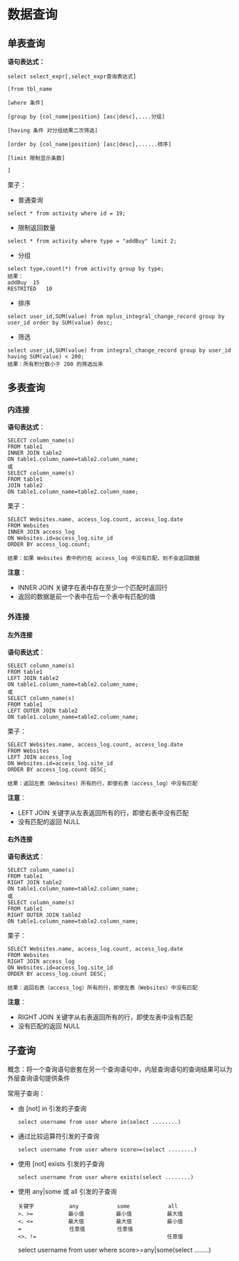 # 数据查询

## 单表查询

**语句表达式：**

```
select select_expr[,select_expr查询表达式]

[from tbl_name

[where 条件]

[group by {col_name|position} [asc|desc],....分组]

[having 条件 对分组结果二次筛选]

[order by {col_name|position} [asc|desc],......排序]

[limit 限制显示条数]

]
```

栗子：

+ 普通查询

```
select * from activity where id = 19;
```

+ 限制返回数量

```
select * from activity where type = "addBuy" limit 2;
```

+ 分组

```
select type,count(*) from activity group by type;
结果：
addBuy	15
RESTRITED	10
```

+ 排序

```
select user_id,SUM(value) from nplus_integral_change_record group by user_id order by SUM(value) desc; 
```

+ 筛选

```
select user_id,SUM(value) from integral_change_record group by user_id having SUM(value) < 200; 
结果：所有积分数小于 200 的筛选出来
```

## 多表查询

### 内连接

**语句表达式**：

```
SELECT column_name(s)
FROM table1
INNER JOIN table2
ON table1.column_name=table2.column_name;
或
SELECT column_name(s)
FROM table1
JOIN table2
ON table1.column_name=table2.column_name;
```

栗子：

```
SELECT Websites.name, access_log.count, access_log.date
FROM Websites
INNER JOIN access_log
ON Websites.id=access_log.site_id
ORDER BY access_log.count;

结果：如果 Websites 表中的行在 access_log 中没有匹配，则不会返回数据
```

**注意**： 

+ INNER JOIN 关键字在表中存在至少一个匹配时返回行 
+ 返回的数据是前一个表中在后一个表中有匹配的值

### 外连接

#### 左外连接

**语句表达式**：

```
SELECT column_name(s)
FROM table1
LEFT JOIN table2
ON table1.column_name=table2.column_name;
或
SELECT column_name(s)
FROM table1
LEFT OUTER JOIN table2
ON table1.column_name=table2.column_name;
```

栗子：

```
SELECT Websites.name, access_log.count, access_log.date
FROM Websites
LEFT JOIN access_log
ON Websites.id=access_log.site_id
ORDER BY access_log.count DESC;

结果：返回左表（Websites）所有的行，即使右表（access_log）中没有匹配
```

**注意**： 

+  LEFT JOIN 关键字从左表返回所有的行，即使右表中没有匹配  
+ 没有匹配的返回 NULL 

#### 右外连接

**语句表达式**：

```
SELECT column_name(s)
FROM table1
RIGHT JOIN table2
ON table1.column_name=table2.column_name;
或
SELECT column_name(s)
FROM table1
RIGHT OUTER JOIN table2
ON table1.column_name=table2.column_name;
```

栗子：

```
SELECT Websites.name, access_log.count, access_log.date
FROM Websites
RIGHT JOIN access_log
ON Websites.id=access_log.site_id
ORDER BY access_log.count DESC;

结果：返回右表（access_log）所有的行，即使左表（Websites）中没有匹配
```

**注意**： 

+  RIGHT JOIN 关键字从右表返回所有的行，即使左表中没有匹配  
+ 没有匹配的返回 NULL 

## 子查询

概念：将一个查询语句嵌套在另一个查询语句中，内层查询语句的查询结果可以为外层查询语句提供条件

常用子查询：

- 由 [not] in 引发的子查询

  ```
  select username from user where in(select ........)
  ```

- 通过比较运算符引发的子查询

  ```
  select username from user where score>=(select ........)
  ```

- 使用 [not] exists 引发的子查询

  ```
  select username from user where exists(select ........)
  ```

- 使用 any|some 或 all 引发的子查询

  ```
  关键字           any            some            all
  >、>=           最小值          最小值           最大值
  <、<=           最大值          最大值           最小值
  =               任意值          任意值             
  <>、!=                                         任意值
  ```

  select username from user where score>=any|some(select ........)

